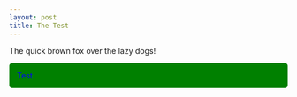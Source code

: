 ```yaml
---
layout: post
title: The Test
---
```


The quick brown fox over the lazy dogs!

<div style="border: solid 4px green; border-radius: 5px; padding: 10px; color: blue; background-color: green;">Test</div>
